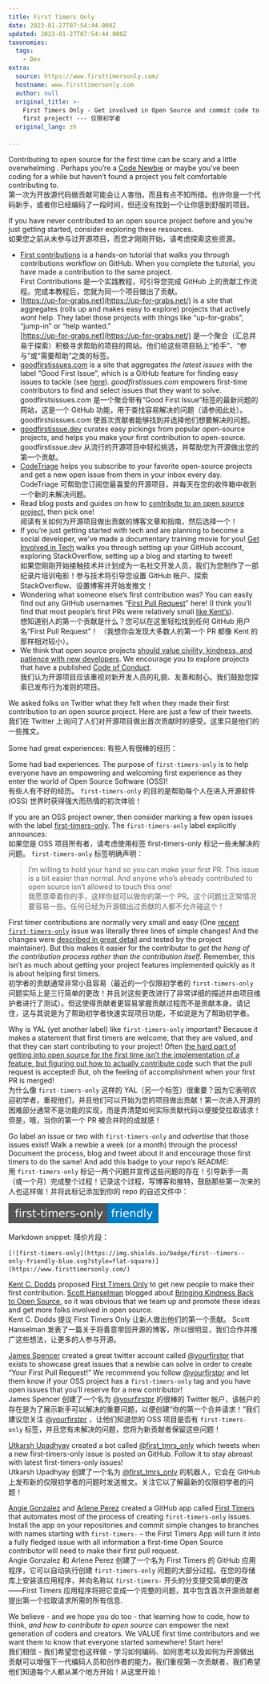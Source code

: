 ```yaml
---
title: First Timers Only
date: 2023-01-27T07:54:44.000Z
updated: 2023-01-27T07:54:44.000Z
taxonomies:
  tags:
    - Dev
extra:
  source: https://www.firsttimersonly.com/
  hostname: www.firsttimersonly.com
  author: null
  original_title: >-
    First Timers Only - Get involved in Open Source and commit code to your
    first project! --- 仅限初学者
  original_lang: zh

---
```


Contributing to open source for the first time can be scary and a little overwhelming . Perhaps you’re a [Code Newbie](https://www.codenewbie.org/) or maybe you’ve been coding for a while but haven’t found a project you felt comfortable contributing to.  
第一次为开放源代码做贡献可能会让人害怕，而且有点不知所措。也许你是一个代码新手，或者你已经编码了一段时间，但还没有找到一个让你感到舒服的项目。

If you have never contributed to an open source project before and you’re just getting started, consider exploring these resources.  
如果您之前从未参与过开源项目，而您才刚刚开始，请考虑探索这些资源。

-   [First contributions](https://github.com/multunus/first-contributions) is a hands-on tutorial that walks you through contributions workflow on GitHub. When you complete the tutorial, you have made a contribution to the same project.  
    First Contributions 是一个实践教程，可引导您完成 GitHub 上的贡献工作流程。完成本教程后，您就为同一个项目做出了贡献。
-   [https://up-for-grabs.net](https://up-for-grabs.net/) is a site that aggregates (rolls up and makes easy to explore) projects that actively _want_ help. They label those projects with things like “up-for-grabs”, “jump-in” or “help wanted.”  
    [https://up-for-grabs.net](https://up-for-grabs.net/) 是一个聚合（汇总并易于探索）积极寻求帮助的项目的网站。他们给这些项目贴上“抢手”、“参与”或“需要帮助”之类的标签。
-   [goodfirstissues.com](https://goodfirstissues.com/) is a site that aggregates _the latest issues_ with the label “Good First Issue”, which is a GitHub feature for finding easy issues to tackle (see [here](https://github.blog/2020-01-22-how-we-built-good-first-issues)). _goodfirstissues.com_ empowers first-time contributors to find and select issues that they want to solve.  
    goodfirstsissues.com 是一个聚合带有“Good First Issue”标签的最新问题的网站，这是一个 GitHub 功能，用于查找容易解决的问题（请参阅此处）。 goodfirstsissues.com 使首次贡献者能够找到并选择他们想要解决的问题。
-   [goodfirstissue.dev](https://goodfirstissue.dev/) curates easy pickings from popular open-source projects, and helps you make your first contribution to open-source.  
    goodfirstissue.dev 从流行的开源项目中轻松挑选，并帮助您为开源做出您的第一个贡献。
-   [CodeTriage](https://www.codetriage.com/) helps you subscribe to your favorite open-source projects and get a new open issue from them in your inbox every day.  
    CodeTriage 可帮助您订阅您最喜爱的开源项目，并每天在您的收件箱中收到一个新的未解决问题。
-   Read blog posts and guides on how to [contribute to an open source project](https://www.hanselman.com/blog/GetInvolvedInOpenSourceTodayHowToContributeAPatchToAGitHubHostedOpenSourceProjectLikeCode52.aspx), then pick one!  
    阅读有关如何为开源项目做出贡献的博客文章和指南，然后选择一个！
-   If you’re just getting started with tech and are planning to become a social developer, we’ve made a documentary training movie for you! [Get Involved in Tech](http://www.getinvolvedintech.com/) walks you through setting up your GitHub account, exploring StackOverflow, setting up a blog and starting to tweet!  
    如果您刚刚开始接触技术并计划成为一名社交开发人员，我们为您制作了一部纪录片培训电影！参与技术将引导您设置 GitHub 帐户、探索 StackOverflow、设置博客并开始发推文！
-   Wondering what someone else’s first contribution was? You can easily find out any GitHub usernames “[First Pull Request](https://firstpr.me/)” here! (I think you’ll find that most people’s first PRs were relatively small [like Kent’s](https://firstpr.me/#kentcdodds)).  
    想知道别人的第一个贡献是什么？您可以在这里轻松找到任何 GitHub 用户名“First Pull Request”！ （我想你会发现大多数人的第一个 PR 都像 Kent 的那样相对较小）。
-   We think that open source projects [should value civility, kindness, and patience with new developers](https://www.hanselman.com/blog/BringKindnessBackToOpenSource.aspx). We encourage you to explore projects that have a published [Code of Conduct](https://www.contributor-covenant.org/).  
    我们认为开源项目应该重视对新开发人员的礼貌、友善和耐心。我们鼓励您探索已发布行为准则的项目。

We asked folks on Twitter what they felt when they made their first contribution to an open source project. Here are just a few of their tweets.  
我们在 Twitter 上询问了人们对开源项目做出首次贡献时的感受。这里只是他们的一些推文。

Some had great experiences: 有些人有很棒的经历：

Some had bad experiences. The purpose of `first-timers-only` is to help everyone have an empowering and welcoming first experience as they enter the world of Open Source Software (OSS)!  
有些人有不好的经历。 `first-timers-only` 的目的是帮助每个人在进入开源软件 (OSS) 世界时获得强大而热情的初次体验！

If you are an OSS project owner, then consider marking a few open issues with the label [first-timers-only](https://github.com/search?q=label%3Afirst-timers-only&state=open&type=Issues). The `first-timers-only` label explicitly announces:  
如果您是 OSS 项目所有者，请考虑使用标签 first-timers-only 标记一些未解决的问题。 `first-timers-only` 标签明确声明：

> I’m willing to hold your hand so you can make your first PR. This issue is a bit easier than normal. And anyone who’s already contributed to open source isn’t allowed to touch this one!  
> 我愿意牵着你的手，这样你就可以做你的第一个 PR。这个问题比正常情况要容易一些。任何已经为开源做出过贡献的人都不允许碰这个！

First timer contributions are normally very small and easy (One [recent `first-timers-only`](https://github.com/formly-js/angular-formly/pull/415/files) issue was literally three lines of simple changes! And the changes were [described in great detail](https://github.com/formly-js/angular-formly/issues/410#issuecomment-127227984) and tested by the project maintainer). But this makes it easier for the contributor to _get the hang of the contribution process rather than the contribution itself._ Remember, this isn’t as much about getting your project features implemented quickly as it is about helping first timers.  
初学者的贡献通常非常小且容易（最近的一个仅限初学者的 `first-timers-only` 问题实际上是三行简单的更改！并且对这些更改进行了非常详细的描述并由项目维护者进行了测试）。但这使得贡献者更容易掌握贡献过程而不是贡献本身。请记住，这与其说是为了帮助初学者快速实现项目功能，不如说是为了帮助初学者。

Why is YAL (yet another label) like `first-timers-only` important? Because it makes a statement that first timers are welcome, that they are valued, and that they can start contributing to your project! Often [the hard part of getting into open source for the first time isn’t the implementation of a feature, but figuring out how to actually contribute code](https://kentcdodds.com/blog/first-timers-only) such that the pull request is accepted! But, oh the feeling of accomplishment when your first PR is merged!  
为什么像 `first-timers-only` 这样的 YAL（另一个标签）很重要？因为它表明欢迎初学者，重视他们，并且他们可以开始为您的项目做出贡献！第一次进入开源的困难部分通常不是功能的实现，而是弄清楚如何实际贡献代码以便接受拉取请求！但是，哦，当你的第一个 PR 被合并时的成就感！

Go label an issue or two with `first-timers-only` and _advertise_ that those issues exist! Walk a newbie a week (or a month) through the process! Document the process, blog and tweet about it and encourage those first timers to do the same! And add this badge to your repo’s README:  
用 `first-timers-only` 标记一两个问题并宣传这些问题的存在！引导新手一周（或一个月）完成整个过程！记录这个过程，写博客和推特，鼓励那些第一次来的人也这样做！并将此标记添加到你的 repo 的自述文件中：

[![first-timers-only](first--timers--only-friendly-blue.svg)](https://www.firsttimersonly.com/)

Markdown snippet: 降价片段：

```
[![first-timers-only](https://img.shields.io/badge/first--timers--only-friendly-blue.svg?style=flat-square)](https://www.firsttimersonly.com/)
```

[Kent C. Dodds](https://twitter.com/kentcdodds) proposed [First Timers Only](https://kentcdodds.com/blog/first-timers-only) to get new people to make their first contribution. [Scott Hanselman](https://www.hanselman.com/) blogged about [Bringing Kindness Back to Open Source](https://www.hanselman.com/blog/BringKindnessBackToOpenSource.aspx), so it was obvious that we team up and promote these ideas and get more folks involved in open source.  
Kent C. Dodds 提议 First Timers Only 让新人做出他们的第一个贡献。 Scott Hanselman 发表了一篇关于将善意带回开源的博客，所以很明显，我们合作并推广这些想法，让更多的人参与开源。

[James Spencer](https://twitter.com/varjmes) created a great twitter account called [@yourfirstpr](https://twitter.com/yourfirstpr) that exists to showcase great issues that a newbie can solve in order to create “Your First Pull Request!” We recommend you follow [@yourfirstpr](https://twitter.com/yourfirstpr) and let them know if your OSS project has a `first-timers-only` tag and you have open issues that you’ll reserve for a new contributor!  
James Spencer 创建了一个名为 [@yourfirstpr](https://twitter.com/yourfirstpr) 的很棒的 Twitter 帐户，该帐户的存在是为了展示新手可以解决的重要问题，以便创建“你的第一个合并请求！”我们建议您关注 [@yourfirstpr](https://twitter.com/yourfirstpr) ，让他们知道您的 OSS 项目是否有 `first-timers-only` 标签，并且您有未解决的问题，您将为新贡献者保留这些问题！

[Utkarsh Upadhyay](https://twitter.com/musically_ut) created a bot called [@first\_tmrs\_only](https://twitter.com/first_tmrs_only) which tweets when a new first-timers-only issue is posted on GitHub. Follow it to stay abreast with latest first-timers-only issues!  
Utkarsh Upadhyay 创建了一个名为 [@first\_tmrs\_only](https://twitter.com/first_tmrs_only) 的机器人，它会在 GitHub 上发布新的仅限初学者的问题时发送推文。关注它以了解最新的仅限初学者的问题！

[Angie Gonzalez](https://agonzalez0515.github.io/) and [Arlene Perez](https://github.com/techforchange) created a GitHub app called [First Timers](https://github.com/apps/first-timers) that automates most of the process of creating `first-timers-only` issues. Install the app on your repositories and commit simple changes to branches with names starting with `first-timers-` – the First Timers App will turn it into a fully fledged issue with all information a first-time Open Source contributor will need to make their first pull request.  
Angie Gonzalez 和 Arlene Perez 创建了一个名为 First Timers 的 GitHub 应用程序，它可以自动执行创建 `first-timers-only` 问题的大部分过程。在您的存储库上安装该应用程序，并向名称以 `first-timers-` 开头的分支提交简单的更改——First Timers 应用程序将把它变成一个完整的问题，其中包含首次开源贡献者提出第一个拉取请求所需的所有信息.

We believe - and we hope you do too - that learning how to code, how to think, _and_ _how to contribute to open source_ can empower the next generation of coders and creators. We VALUE first time contributors and we want them to know that everyone started somewhere! Start here!  
我们相信 - 我们希望您也这样做 - 学习如何编码、如何思考以及如何为开源做出贡献可以增强下一代编码人员和创作者的能力。我们重视第一次贡献者，我们希望他们知道每个人都从某个地方开始！从这里开始！
